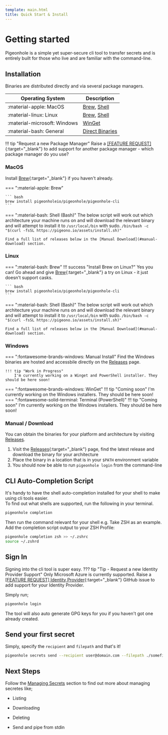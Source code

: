 ```yaml
---
template: main.html
title: Quick Start & Install
---
```

# Getting started
<!-- !!! note "Thank you for checking out PigeonHole!"
    Firstly, thank you for your support and simply using the tool! It's this activity that will keep PigeonHole going.   
    Secondly, PigeonHole is still under active development. Go take a look at the [Roadmap] to see the ideas and features that are being considered - go vote and have your input! -->


Pigeonhole is a simple yet super-secure cli tool to
transfer secrets and is entirely built for those
who live and are familiar with the command-line.

## Installation

Binaries are distributed directly and via several package managers.

| Operating System      | Description                          |
| ----------- | ------------------------------------ |
| :material-apple: MacOS       |  [Brew](#macos), [Shell](#__tabbed_1_2)  |
| :material-linux: Linux       |  [Brew](#linux), [Shell](#__tabbed_2_2) |
| :material-microsoft: Windows    |  [WinGet](#windows) |
| :material-bash: General    |  [Direct Binaries](#manual-download) |

!!! tip "Request a new Package Manager"
    Raise a [[FEATURE REQUEST]](https://github.com/pigeonholeio/pigeonhole-cli/issues/new){:target="_blank"} to add support for another package manager - which package manager do you use?

### MacOS

Install [Brew]{:target="_blank"} if you haven't already.

=== ":material-apple: Brew"

    ``` bash
    brew install pigeonholeio/pigeonhole/pigeonhole-cli
    ```
=== ":material-bash: Shell (Bash)"
    The below script will work out which architecture your machine runs on and will download the relevant binary and will attempt to install it to `/usr/local/bin` with sudo.
    ```
    /bin/bash -c "$(curl -fsSL https://pigeono.io/assets/install.sh)"
    ```

    Find a full list of releases below in the [Manual Download](#manual-download) section.

### Linux


=== ":material-bash: Brew"
    !!! success "Install Brew on Linux?"
        Yes you can! Go ahead and give [Brew]{:target="_blank"} a try on Linux - it just doesn't support casks.    

    ``` bash
    brew install pigeonholeio/pigeonhole/pigeonhole-cli
    ```

=== ":material-bash: Shell (Bash)"
    The below script will work out which architecture your machine runs on and will download the relevant binary and will attempt to install it to `/usr/local/bin` with sudo.
    ```
    /bin/bash -c "$(curl -fsSL https://pigeono.io/assets/install.sh)"
    ```

    Find a full list of releases below in the [Manual Download](#manual-download) section.

<!-- === ":material-redhat: Yum"
    !!! warning "Not Implemented Yet"
        If you would like to see this then please get in touch. It's not currently supported but is on the roadmap.
  
    ``` bash
    yum install pigeonhole
    ``` -->
  
### Windows

=== ":fontawesome-brands-windows: Manual Install"
    Find the Windows binaries are hosted and accessbile directly on the [Releases] page.
    
    !!! tip "Work in Progress"
        I'm currently working on a Winget and PowerShell installer. They should be here soon!
      

=== ":fontawesome-brands-windows: WinGet"
    !!! tip "Coming soon"
        I'm currently working on the Windows installers. They should be here soon!
=== ":fontawesome-solid-terminal: Terminal (PowerShell)"
    !!! tip "Coming soon"
        I'm currently working on the Windows installers. They should be here soon!
    

### Manual / Download
You can obtain the binaries for your platform and architecture by visiting [Releases].    

1. Visit the [Releases]{:target="_blank"} page, find the latest release and download the binary for your architecture
2. Place the binary in a location that is in your `$PATH` environment variable
3. You should now be able to run `pigeonhole login` from the command-line

## CLI Auto-Completion Script
It's handy to have the shell auto-completion installed for your shell to make using cli tools easier.   
To find out what shells are supported, run the following in your terminal.
``` bash
pigeonhole completion
```
Then run the command relevant for your shell e.g. Take ZSH as an example. Add the completion script output to your ZSH Profile:
``` bash
pigeonhole completion zsh >> ~/.zshrc
source ~/.zshrd
```

## Sign In

Signing into the cli tool is super easy.
??? tip "Tip - Request a new Identity Provider Support"
    Only Microsoft Azure is currently supported. Raise a [[FEATURE REQUEST] Identity Provider](https://github.com/planesailingio/pigeono.io/issues/3){:target="_blank"} GitHub issue to add support for your Identity Provider.    

Simply run;
``` bash
pigeonhole login
```
The tool will also auto generate GPG keys for you if you haven't got one already created.


## Send your first secret
Simply, specify the `recipient` and `filepath` and that's it!
``` bash
pigeonhole secrets send --recipient user@domain.com --filepath ./somefile
```

## Next Steps
Follow the [Managing Secrets](/secrets/manage) section to find out more about managing secretes like;    
- Listing    
- Downloading    
- Deleting    
- Send and pipe from stdin

  [Roadmap]: /roadmap/v1
  [Tor]: https://www.torproject.org
  [Releases]: https://releases.pigeono.io 
  [Brew Install]: https://brew.sh
  [Brew]: https://brew.sh
  [Journey]: /journey
